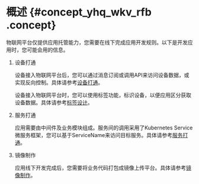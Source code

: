 # 概述 {#concept_yhq_wkv_rfb .concept}

物联网平台仅提供应用托管能力，您需要在线下完成应用开发规则。以下是开发应用时，您可能会用的信息。

1.  设备打通

    设备接入物联网平台后，您可以通过消息订阅或调用API来访问设备数据，或实现反向控制。具体请参考[设备打通](cn.zh-CN/应用管理/应用开发/设备打通.md#)。

    设备接入物联网平台时，您可以使用标签功能，标识设备，以便应用区分获取设备数据。具体请参考[标签设计](cn.zh-CN/应用管理/应用开发/标签设计.md#)。

2.  服务打通

    应用需要由中间件及业务模块组成。服务间的调用采用了Kubernetes Service微服务框架，您可以基于ServiceName来访问目标服务。具体请参考[服务打通](cn.zh-CN/应用管理/应用开发/服务打通.md#)。

3.  镜像制作

    应用线下开发完成后，您需要将业务代码打包成镜像上传平台。具体请参考[镜像制作](cn.zh-CN/应用管理/应用开发/镜像制作.md#)。


